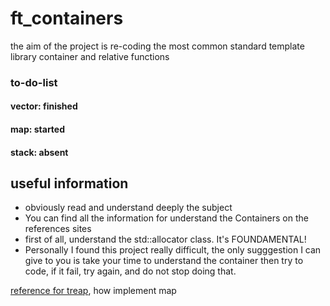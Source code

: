 # ft_containers

the aim of the project is re-coding the most common standard template library container and relative functions

### to-do-list
#### vector: finished
#### map: started
#### stack: absent

## useful information
- obviously read and understand deeply the subject
- You can find all the information for understand the Containers on the references sites
- first of all, understand the std::allocator class. It's FOUNDAMENTAL!
- Personally I found this project really difficult, the only sugggestion I can give to you is take your time
to understand the container then try to code, if it fail, try again, and do not stop doing that.

[reference for treap](https://cp-algorithms.com/data_structures/treap.html), how implement map
